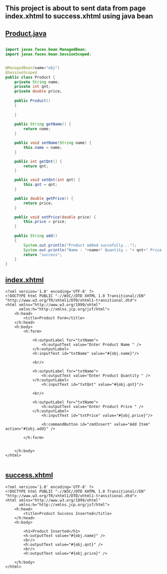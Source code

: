 

## This project is about to sent data from page index.xhtml to success.xhtml using java bean 

## [Product.java](https://github.com/YounesseELH/Java-EE-applications/blob/master/JSF_Product_Example/src/java/Product.java)

```java

import javax.faces.bean.ManagedBean;
import javax.faces.bean.SessionScoped;


@ManagedBean(name="obj")
@SessionScoped
public class Product {
    private String name;
    private int qnt;
    private double price;
    
    public Product()
    {
        
    }
    
    public String getName() {
        return name;
    }

    public void setName(String name) {
        this.name = name;
    }

    public int getQnt() {
        return qnt;
    }

    public void setQnt(int qnt) {
        this.qnt = qnt;
    }

    public double getPrice() {
        return price;
    }

    public void setPrice(double price) {
        this.price = price;
    }
    
    public String add()
    {
        System.out.println("Product added succefully...");
        System.out.println("Name : "+name+" Quantity : "+ qnt+" Price : "+price);
        return "success";
    }
}

```
## [index.xhtml](https://github.com/YounesseELH/Java-EE-applications/blob/master/JSF_Product_Example/web/index.xhtml)

```xhtml
<?xml version='1.0' encoding='UTF-8' ?>
<!DOCTYPE html PUBLIC "-//W3C//DTD XHTML 1.0 Transitional//EN" "http://www.w3.org/TR/xhtml1/DTD/xhtml1-transitional.dtd">
<html xmlns="http://www.w3.org/1999/xhtml"
      xmlns:h="http://xmlns.jcp.org/jsf/html">
    <h:head>
        <title>Product Form</title>
    </h:head>
    <h:body>
        <h:form>
            
            <h:outputLabel for="txtName">
                <h:outputText value="Enter Product Name " />
            </h:outputLabel>
            <h:inputText id="txtName" value="#{obj.name}"/>
            
            <br/>
            
            <h:outputLabel for="txtName">
                <h:outputText value="Enter Product Quantity " />
            </h:outputLabel>
                <h:inputText id="txtQnt" value="#{obj.qnt}"/>
                
            <br/>
                
            <h:outputLabel for="txtName">
                <h:outputText value="Enter Product Price " />
            </h:outputLabel>
                <h:inputText id="txtPrice" value="#{obj.price}"/>
             
                <h:commandButton id="cmdInsert" value="Add Item" action="#{obj.add}" />    
                
        </h:form>
       
        
    </h:body>
</html>


```
## [success.xhtml](https://github.com/YounesseELH/Java-EE-applications/blob/master/JSF_Product_Example/web/success.xhtml)

```xhtml
<?xml version='1.0' encoding='UTF-8' ?>
<!DOCTYPE html PUBLIC "-//W3C//DTD XHTML 1.0 Transitional//EN" "http://www.w3.org/TR/xhtml1/DTD/xhtml1-transitional.dtd">
<html xmlns="http://www.w3.org/1999/xhtml"
      xmlns:h="http://xmlns.jcp.org/jsf/html">
    <h:head>
        <title>Product Success Inserted</title>
    </h:head>
    <h:body>
      
        <h1>Product Inserted</h1>
        <h:outputText value="#{obj.name}" />
        <br/>
        <h:outputText value="#{obj.qnt}" />
        <br/>
        <h:outputText value="#{obj.price}" />
        
    </h:body>
</html>





